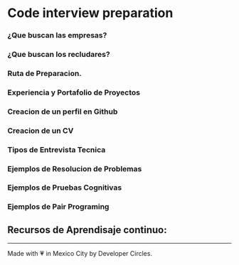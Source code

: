 # Code interview preparation

### ¿Que buscan las empresas?

### ¿Que buscan los recludares?

### Ruta de Preparacion.

### Experiencia y Portafolio de Proyectos

### Creacion de un perfil en Github

### Creacion de un CV

### Tipos de Entrevista Tecnica

### Ejemplos de Resolucion de Problemas

### Ejemplos de Pruebas Cognitivas

### Ejemplos de Pair Programing



## Recursos de Aprendisaje continuo: 

-------------------
 Made with 💗 in Mexico City by Developer Circles. 
